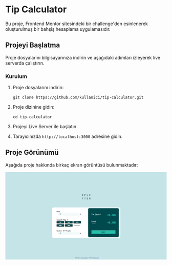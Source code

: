 # Tip Calculator

Bu proje, Frontend Mentor sitesindeki bir challenge'den esinlenerek oluşturulmuş bir bahşiş hesaplama uygulamasıdır.

## Projeyi Başlatma

Proje dosyalarını bilgisayarınıza indirin ve aşağıdaki adımları izleyerek live serverda çalıştırın.

### Kurulum

1. Proje dosyalarını indirin:

   ```
   git clone https://github.com/kullanici/tip-calculator.git
   ```

2. Proje dizinine gidin:

   ```
   cd tip-calculator
   ```

3. Projeyi Live Server ile başlatın

4. Tarayıcınızda `http://localhost:3000` adresine gidin.

## Proje Görünümü

Aşağıda proje hakkında birkaç ekran görüntüsü bulunmaktadır:

![Tip Calculator](design/tip-calculator.png)
